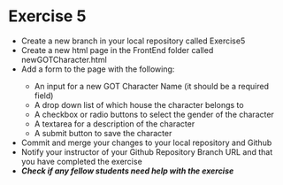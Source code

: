 # Exercise 5
<ul>
    <li>Create a new branch in your local repository called Exercise5</li>
    <li>Create a new html page in the FrontEnd folder called newGOTCharacter.html
    <li>Add a form to the page with the following:</li>
    <ul>
        <li>An input for a new GOT Character Name (it should be a required field)</li>
        <li>A drop down list of which house the character belongs to</li>
        <li>A checkbox or radio buttons to select the gender of the character</li>
        <li>A textarea for a description of the character</li>
        <li>A submit button to save the character</li>
    </ul>
    <li>Commit and merge your changes to your local repository and Github</li>
    <li>Notify your instructor of your Github Repository Branch URL and that you have completed the exercise</li>
    <li><em><strong>Check if any fellow students need help with the exercise</strong></em></li>
</ul>
